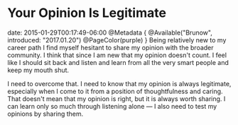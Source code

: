 # Your Opinion Is Legitimate
date: 2015-01-29T00:17:49-06:00
@Metadata {
  @Available("Brunow", introduced: "2017.01.20")
  @PageColor(purple)
}
Being relatively new to my career path I find myself hesitant to share my opinion with the broader community. I think that since I am new that my opinion doesn't count. I feel like I should sit back and listen and learn from all the very smart people and keep my mouth shut.

I need to overcome that. I need to know that my opinion is always legitimate, especially when I come to it from a position of thoughtfulness and caring. That doesn't mean that my opinion is right, but it is always worth sharing. I can learn only so much through listening alone &mdash; I also need to test my opinions by sharing them.
